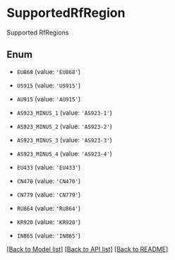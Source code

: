 # SupportedRfRegion

Supported RfRegions

## Enum

* `EU868` (value: `'EU868'`)

* `US915` (value: `'US915'`)

* `AU915` (value: `'AU915'`)

* `AS923_MINUS_1` (value: `'AS923-1'`)

* `AS923_MINUS_2` (value: `'AS923-2'`)

* `AS923_MINUS_3` (value: `'AS923-3'`)

* `AS923_MINUS_4` (value: `'AS923-4'`)

* `EU433` (value: `'EU433'`)

* `CN470` (value: `'CN470'`)

* `CN779` (value: `'CN779'`)

* `RU864` (value: `'RU864'`)

* `KR920` (value: `'KR920'`)

* `IN865` (value: `'IN865'`)

[[Back to Model list]](../README.md#documentation-for-models) [[Back to API list]](../README.md#documentation-for-api-endpoints) [[Back to README]](../README.md)


